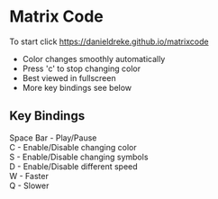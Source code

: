 # Matrix Code

To start click https://danieldreke.github.io/matrixcode
* Color changes smoothly automatically
* Press 'c' to stop changing color
* Best viewed in fullscreen
* More key bindings see below

## Key Bindings

Space Bar - Play/Pause  
C - Enable/Disable changing color  
S - Enable/Disable changing symbols  
D - Enable/Disable different speed  
W - Faster  
Q - Slower  
